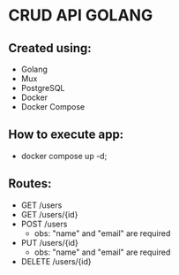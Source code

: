# CRUD API GOLANG

## Created using:
- Golang
- Mux
- PostgreSQL
- Docker
- Docker Compose

## How to execute app:
- docker compose up -d;

## Routes:
- GET /users
- GET /users/{id}
- POST /users
    - obs: "name" and "email" are required
- PUT /users/{id}
    - obs: "name" and "email" are required
- DELETE /users/{id}